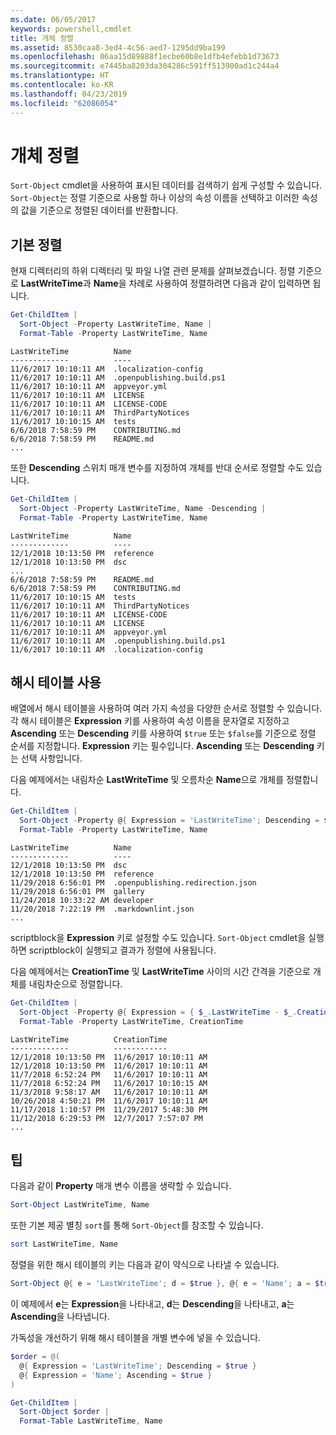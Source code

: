```yaml
---
ms.date: 06/05/2017
keywords: powershell,cmdlet
title: 개체 정렬
ms.assetid: 8530caa8-3ed4-4c56-aed7-1295dd9ba199
ms.openlocfilehash: 06aa15d89888f1ecbe60b8e1dfb4efebb1d73673
ms.sourcegitcommit: e7445ba8203da304286c591ff513900ad1c244a4
ms.translationtype: HT
ms.contentlocale: ko-KR
ms.lasthandoff: 04/23/2019
ms.locfileid: "62086054"
---
```

# <a name="sorting-objects"></a>개체 정렬

`Sort-Object` cmdlet을 사용하여 표시된 데이터를 검색하기 쉽게 구성할 수 있습니다. `Sort-Object`는 정렬 기준으로 사용할 하나 이상의 속성 이름을 선택하고 이러한 속성의 값을 기준으로 정렬된 데이터를 반환합니다.

## <a name="basic-sorting"></a>기본 정렬

현재 디렉터리의 하위 디렉터리 및 파일 나열 관련 문제를 살펴보겠습니다.
정렬 기준으로 **LastWriteTime**과 **Name**을 차례로 사용하여 정렬하려면 다음과 같이 입력하면 됩니다.

```powershell
Get-ChildItem |
  Sort-Object -Property LastWriteTime, Name |
  Format-Table -Property LastWriteTime, Name
```

```output
LastWriteTime          Name
-------------          ----
11/6/2017 10:10:11 AM  .localization-config
11/6/2017 10:10:11 AM  .openpublishing.build.ps1
11/6/2017 10:10:11 AM  appveyor.yml
11/6/2017 10:10:11 AM  LICENSE
11/6/2017 10:10:11 AM  LICENSE-CODE
11/6/2017 10:10:11 AM  ThirdPartyNotices
11/6/2017 10:10:15 AM  tests
6/6/2018 7:58:59 PM    CONTRIBUTING.md
6/6/2018 7:58:59 PM    README.md
...
```

또한 **Descending** 스위치 매개 변수를 지정하여 개체를 반대 순서로 정렬할 수도 있습니다.

```powershell
Get-ChildItem |
  Sort-Object -Property LastWriteTime, Name -Descending |
  Format-Table -Property LastWriteTime, Name
```

```output
LastWriteTime          Name
-------------          ----
12/1/2018 10:13:50 PM  reference
12/1/2018 10:13:50 PM  dsc
...
6/6/2018 7:58:59 PM    README.md
6/6/2018 7:58:59 PM    CONTRIBUTING.md
11/6/2017 10:10:15 AM  tests
11/6/2017 10:10:11 AM  ThirdPartyNotices
11/6/2017 10:10:11 AM  LICENSE-CODE
11/6/2017 10:10:11 AM  LICENSE
11/6/2017 10:10:11 AM  appveyor.yml
11/6/2017 10:10:11 AM  .openpublishing.build.ps1
11/6/2017 10:10:11 AM  .localization-config
```

## <a name="using-hash-tables"></a>해시 테이블 사용

배열에서 해시 테이블을 사용하여 여러 가지 속성을 다양한 순서로 정렬할 수 있습니다.
각 해시 테이블은 **Expression** 키를 사용하여 속성 이름을 문자열로 지정하고 **Ascending** 또는 **Descending** 키를 사용하여 `$true` 또는 `$false`를 기준으로 정렬 순서를 지정합니다.
**Expression** 키는 필수입니다.
**Ascending** 또는 **Descending** 키는 선택 사항입니다.

다음 예제에서는 내림차순 **LastWriteTime** 및 오름차순 **Name**으로 개체를 정렬합니다.

```powershell
Get-ChildItem |
  Sort-Object -Property @{ Expression = 'LastWriteTime'; Descending = $true }, @{ Expression = 'Name'; Ascending = $true } |
  Format-Table -Property LastWriteTime, Name
```

```output
LastWriteTime          Name
-------------          ----
12/1/2018 10:13:50 PM  dsc
12/1/2018 10:13:50 PM  reference
11/29/2018 6:56:01 PM  .openpublishing.redirection.json
11/29/2018 6:56:01 PM  gallery
11/24/2018 10:33:22 AM developer
11/20/2018 7:22:19 PM  .markdownlint.json
...
```

scriptblock을 **Expression** 키로 설정할 수도 있습니다.
`Sort-Object` cmdlet을 실행하면 scriptblock이 실행되고 결과가 정렬에 사용됩니다.

다음 예제에서는 **CreationTime** 및 **LastWriteTime** 사이의 시간 간격을 기준으로 개체를 내림차순으로 정렬합니다.

```powershell
Get-ChildItem |
  Sort-Object -Property @{ Expression = { $_.LastWriteTime - $_.CreationTime }; Descending = $true } |
  Format-Table -Property LastWriteTime, CreationTime
```

```output
LastWriteTime          CreationTime
-------------          ------------
12/1/2018 10:13:50 PM  11/6/2017 10:10:11 AM
12/1/2018 10:13:50 PM  11/6/2017 10:10:11 AM
11/7/2018 6:52:24 PM   11/6/2017 10:10:11 AM
11/7/2018 6:52:24 PM   11/6/2017 10:10:15 AM
11/3/2018 9:58:17 AM   11/6/2017 10:10:11 AM
10/26/2018 4:50:21 PM  11/6/2017 10:10:11 AM
11/17/2018 1:10:57 PM  11/29/2017 5:48:30 PM
11/12/2018 6:29:53 PM  12/7/2017 7:57:07 PM
...
```

## <a name="tips"></a>팁

다음과 같이 **Property** 매개 변수 이름을 생략할 수 있습니다.

```powershell
Sort-Object LastWriteTime, Name
```

또한 기본 제공 별칭 `sort`를 통해 `Sort-Object`를 참조할 수 있습니다.

```powershell
sort LastWriteTime, Name
```

정렬을 위한 해시 테이블의 키는 다음과 같이 약식으로 나타낼 수 있습니다.

```powershell
Sort-Object @{ e = 'LastWriteTime'; d = $true }, @{ e = 'Name'; a = $true }
```

이 예제에서 **e**는 **Expression**을 나타내고, **d**는 **Descending**을 나타내고, **a**는 **Ascending**을 나타냅니다.

가독성을 개선하기 위해 해시 테이블을 개별 변수에 넣을 수 있습니다.

```powershell
$order = @(
  @{ Expression = 'LastWriteTime'; Descending = $true }
  @{ Expression = 'Name'; Ascending = $true }
)

Get-ChildItem |
  Sort-Object $order |
  Format-Table LastWriteTime, Name
```